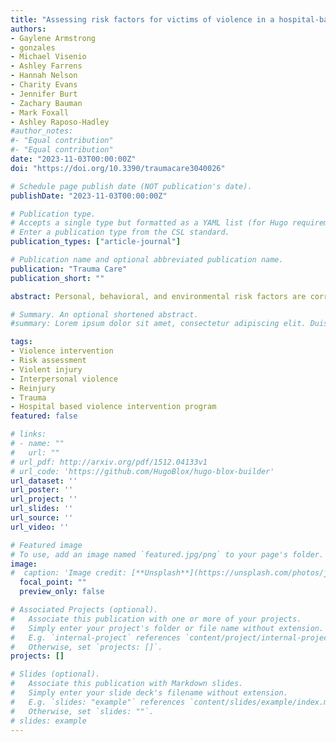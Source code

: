 ```yaml
---
title: "Assessing risk factors for victims of violence in a hospital-based violence intervention program"
authors:
- Gaylene Armstrong
- gonzales
- Michael Visenio
- Ashley Farrens
- Hannah Nelson
- Charity Evans
- Jennifer Burt
- Zachary Bauman
- Mark Foxall
- Ashley Raposo-Hadley
#author_notes:
#- "Equal contribution"
#- "Equal contribution"
date: "2023-11-03T00:00:00Z"
doi: "https://doi.org/10.3390/traumacare3040026"

# Schedule page publish date (NOT publication's date).
publishDate: "2023-11-03T00:00:00Z"

# Publication type.
# Accepts a single type but formatted as a YAML list (for Hugo requirements).
# Enter a publication type from the CSL standard.
publication_types: ["article-journal"]

# Publication name and optional abbreviated publication name.
publication: "Trauma Care"
publication_short: ""

abstract: Personal, behavioral, and environmental risk factors are correlated to varying degrees with each other and with the overall likelihood of violent reinjury. When used with fidelity, risk assessment instruments, including the violence reinjury risk assessment instrument (VRRAI), identify domains in which individuals present elevated risk levels to aid in matching services with needs. Less is known about the collinearity among risk factors for violently injured individuals admitted to hospitals. Collinearity between risk factors has ramifications for predictive modeling of violent reinjury risk. The objective of this study was to identify significantly correlated risk factors when the VRRAI was used by hospital-based violence intervention programs (HVIP) for clients. Victims of violent injury by modality of firearm, stabbing, and physical assault who were admitted to a level 1 trauma center at a single institution were voluntarily enrolled in a hospital-based violence intervention program (HVIP) between September 2020 and June 2022. Violence intervention specialists (VIS) completed the VRRAI within the first month of participant enrollment. The VRRAI is comprised of 29 binary indicators that may signal elevated risk of violent reinjury. Data from completed assessments were used to apply risk-need-responsivity (RNR) principles along with phi coefficients of key indicators to examine overlap and prevalence in the population. A total of 98 participants were enrolled in the HVIP. The median age was 27 years old and 79 (80.6%) were male, while 66 (67.3%) were non-Hispanic Black or African American, 9 (9.2%) were non-Hispanic White, and 17 (17.3%) identified as Hispanic or Latino. Several statistically significant relationships existed between key risk indicators in the VRRAI. Importantly, a robust relationship was found between the two dynamic risk factors of having heavy connection with gangs and a perception of imminent threat of violence (φc = 0.57, p < 0.01). Data suggest that some variables could be consolidated or removed from the VRRAI to create an even shorter instrument that can be performed more rapidly in the clinical setting. The application of the RNR model illustrates a limited number of dynamic risk factors that could be immediately addressed as part of case management should be prioritized among the questions selected from the VRRAI for inquiry at the intake assessment.

# Summary. An optional shortened abstract.
#summary: Lorem ipsum dolor sit amet, consectetur adipiscing elit. Duis posuere tellus ac convallis placerat. Proin tincidunt magna sed ex sollicitudin condimentum.

tags:
- Violence intervention
- Risk assessment
- Violent injury
- Interpersonal violence
- Reinjury
- Trauma
- Hospital based violence intervention program
featured: false

# links:
# - name: ""
#   url: ""
# url_pdf: http://arxiv.org/pdf/1512.04133v1
# url_code: 'https://github.com/HugoBlox/hugo-blox-builder'
url_dataset: ''
url_poster: ''
url_project: ''
url_slides: ''
url_source: ''
url_video: ''

# Featured image
# To use, add an image named `featured.jpg/png` to your page's folder. 
image:
#  caption: 'Image credit: [**Unsplash**](https://unsplash.com/photos/jdD8gXaTZsc)'
  focal_point: ""
  preview_only: false

# Associated Projects (optional).
#   Associate this publication with one or more of your projects.
#   Simply enter your project's folder or file name without extension.
#   E.g. `internal-project` references `content/project/internal-project/index.md`.
#   Otherwise, set `projects: []`.
projects: []

# Slides (optional).
#   Associate this publication with Markdown slides.
#   Simply enter your slide deck's filename without extension.
#   E.g. `slides: "example"` references `content/slides/example/index.md`.
#   Otherwise, set `slides: ""`.
# slides: example
---
```

